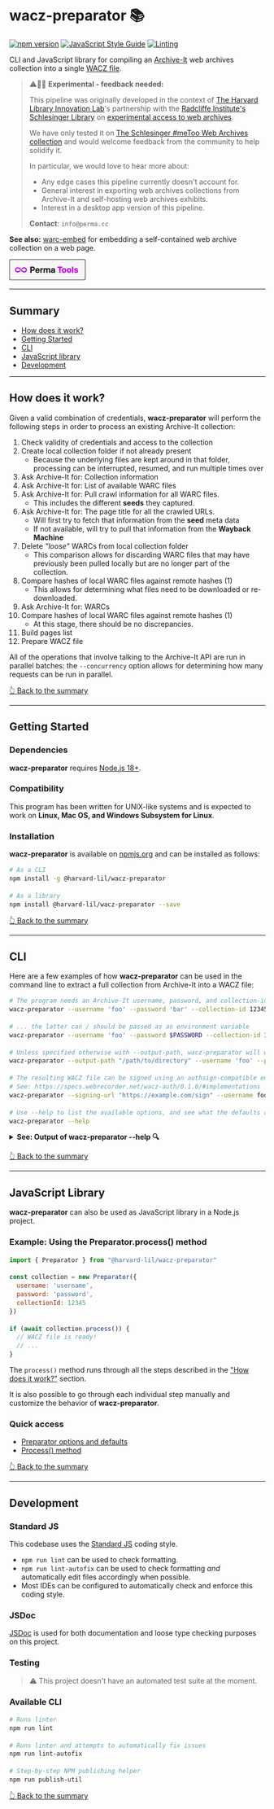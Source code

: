 # wacz-preparator 📚

[![npm version](https://badge.fury.io/js/@harvard-lil%2Fwacz-preparator.svg)](https://badge.fury.io/js/@harvard-lil%2Fwacz-preparator) [![JavaScript Style Guide](https://img.shields.io/badge/code_style-standard-brightgreen.svg)](https://standardjs.com) [![Linting](https://github.com/harvard-lil/wacz-preparator/actions/workflows/lint.yml/badge.svg?branch=main)](https://github.com/harvard-lil/wacz-preparator/actions/workflows/lint.yml)

CLI and JavaScript library for compiling an [Archive-It](https://archive-it.org/) web archives collection into a single [WACZ file](https://specs.webrecorder.net/wacz/1.1.1/).

> ⚠️🥼🧪 **Experimental - feedback needed:**
>
> This pipeline was originally developed in the context of [The Harvard Library Innovation Lab](https://lil.law.harvard.edu)'s partnership with the [Radcliffe Institute's Schlesinger Library](https://www.radcliffe.harvard.edu/schlesinger-library) on [experimental access to web archives](https://www.schlesinger-metooproject-radcliffe.org/access-the-collection).
>
> We have only tested it on [The Schlesinger #meToo Web Archives collection](https://www.schlesinger-metooproject-radcliffe.org/web-archives) and would welcome feedback from the community to help solidify it.
>
> In particular, we would love to hear more about:
> - Any edge cases this pipeline currently doesn't account for.
> - General interest in exporting web archives collections from Archive-It and self-hosting web archives exhibits. 
> - Interest in a desktop app version of this pipeline.
> 
> **Contact**: `info@perma.cc`

**See also:** [warc-embed](https://github.com/harvard-lil/warc-embed) for embedding a self-contained web archive collection on a web page. 

<a href="https://tools.perma.cc"><img src="https://github.com/harvard-lil/tools.perma.cc/blob/main/perma-tools.png?raw=1" alt="Perma Tools" width="150"></a>

---

## Summary
- [How does it work?](#how-does-it-work)
- [Getting Started](#getting-started)
- [CLI](#cli)
- [JavaScript library](#javascript-library)
- [Development](#development)

---

## How does it work?

Given a valid combination of credentials, **wacz-preparator** will perform the following steps in order to process an existing Archive-It collection:
1. Check validity of credentials and access to the collection
2. Create local collection folder if not already present
    - Because the underlying files are kept around in that folder, processing can be interrupted, resumed, and run multiple times over
3. Ask Archive-It for: Collection information
4. Ask Archive-It for: List of available WARC files
5. Ask Archive-It for: Pull crawl information for all WARC files.
    - This includes the different **seeds** they captured.
6. Ask Archive-It for: The page title for all the crawled URLs.
    - Will first try to fetch that information from the **seed** meta data
    - If not available, will try to pull that information from the **Wayback Machine**
7. Delete _"loose"_ WARCs from local collection folder
    - This comparison allows for discarding WARC files that may have previously been pulled locally but are no longer part of the collection. 
8. Compare hashes of local WARC files against remote hashes (1)
    - This allows for determining what files need to be downloaded or re-downloaded.
9. Ask Archive-It for: WARCs 
10. Compare hashes of local WARC files against remote hashes (1)
    - At this stage, there should be no discrepancies.
11. Build pages list 
12. Prepare WACZ file

All of the operations that involve talking to the Archive-It API are run in parallel batches: the `--concurrency` option allows for determining how many requests can be run in parallel.

[👆 Back to the summary](#summary)

---

## Getting Started

### Dependencies 
**wacz-preparator** requires [Node.js 18+](https://nodejs.org/en/). 

### Compatibility
This program has been written for UNIX-like systems and is expected to work on **Linux, Mac OS, and Windows Subsystem for Linux**.

### Installation
**wacz-preparator** is available on [npmjs.org](https://www.npmjs.com/package/@harvard-lil/wacz-preparator) and can be installed as follows:
 
```bash
# As a CLI
npm install -g @harvard-lil/wacz-preparator

# As a library
npm install @harvard-lil/wacz-preparator --save
```

[👆 Back to the summary](#summary)

---

## CLI

Here are a few examples of how **wacz-preparator** can be used in the command line to extract a full collection from Archive-It into a WACZ file:

```bash
# The program needs an Archive-It username, password, and collection-id to operate ...
wacz-preparator --username 'foo' --password 'bar' --collection-id 12345

# ... the latter can / should be passed as an environment variable
wacz-preparator --username 'foo' --password $PASSWORD --collection-id 12345

# Unless specified otherwise with --output-path, wacz-preparator will work in the current directory
wacz-preparator --output-path "/path/to/directory" --username 'foo' --password $PASSWORD --collection-id 12345

# The resulting WACZ file can be signed using an authsign-compatible endpoint.
# See: https://specs.webrecorder.net/wacz-auth/0.1.0/#implementations
wacz-preparator --signing-url "https://example.com/sign" --username foo --password $PASSWORD --collection-id 12345

# Use --help to list the available options, and see what the defaults are.
wacz-preparator --help
```

<details>
  <summary><strong>See: Output of wacz-preparator --help 🔍</strong></summary>

```
Usage: wacz-preparator [options]

📚 CLI and JavaScript library for compiling an Archive-It web archives collection into a single WACZ file.
More info: https://github.com/harvard-lil/wacz-preparator

Options:
  -v, --version                 Display Library and CLI version.
  -u, --username <string>       Archive-It API username.
  -p, --password <string>       Archive-It API password.
  -i, --collection-id <string>  Id of the Archive-It collection to process.
  -o, --output-path <string>    Path in which wacz-preparator will work. (default: "[current folder]")
  -c, --concurrency <number>    Sets a limit for parallel requests to the Archive-It API. (default: 40)
  --auto-clear <bool>           Automatically delete the collection-specific folder that was created? (choices: "true", "false", default: "false")
  --signing-url <string>        Authsign-compatible endpoint for signing WACZ file.
  --signing-token <string>      Authentication token to --signing-url, if needed.
  --log-level <string>          Controls CLI verbosity. (choices: "silent", "trace", "debug", "info", "warn", "error", default: "info")
  -h, --help                    Show options list.
```
</details>

[👆 Back to the summary](#summary)

---

## JavaScript Library

**wacz-preparator** can also be used as JavaScript library in a Node.js project. 

### Example: Using the Preparator.process() method
```javascript
import { Preparator } from "@harvard-lil/wacz-preparator"

const collection = new Preparator({
  username: 'username', 
  password: 'password', 
  collectionId: 12345
})

if (await collection.process()) {
  // WACZ file is ready!
  // ... 
}
```

The `process()` method runs through all the steps described in the ["How does it work?"](how-does-it-work) section.

It is also possible to go through each individual step manually and customize the behavior of **wacz-preparator**.

### Quick access
- [Preparator options and defaults](https://github.com/harvard-lil/wacz-preparator/blob/main/index.js#L80)
- [Process() method](https://github.com/harvard-lil/wacz-preparator/blob/main/index.js#L109)

[👆 Back to the summary](#summary)

---

## Development

### Standard JS
This codebase uses the [Standard JS](https://standardjs.com/) coding style. 
- `npm run lint` can be used to check formatting.
- `npm run lint-autofix` can be used to check formatting _and_ automatically edit files accordingly when possible.
- Most IDEs can be configured to automatically check and enforce this coding style.

### JSDoc
[JSDoc](https://jsdoc.app/) is used for both documentation and loose type checking purposes on this project.

### Testing
> ⚠️ This project doesn't have an automated test suite at the moment.

### Available CLI

```bash
# Runs linter
npm run lint

# Runs linter and attempts to automatically fix issues
npm run lint-autofix

# Step-by-step NPM publishing helper
npm run publish-util
```

[👆 Back to the summary](#summary)


